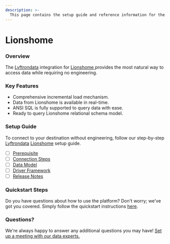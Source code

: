 ```yaml
---
description: >-
  This page contains the setup guide and reference information for the Lionshome source connector.
---
```


# Lionshome

### Overview

The [Lyftrondata](https://www.lyftrondata.com/) integration for [Lionshome](https://www.lyftrondata.com/integration/lionshome/)[ ](https://www.lyftrondata.com/integration/lionshome/)provides the most natural way to access data while requiring no engineering.

### Key Features

* Comprehensive incremental load mechanism.
* Data from Lionshome is available in real-time.&#x20;
* ANSI SQL is fully supported to query data with ease.
* Ready to query Lionshome relational schema model.

### Setup Guide

To connect to your destination without engineering, follow our step-by-step [Lyftrondata](https://www.lyftrondata.com/)  [Lionshome](https://www.lyftrondata.com/integration/lionshome/) setup guide.

* [ ] [Prerequisite](../../marketing-analytics/lionshome/prerequisite.md)
* [ ] [Connection Steps](../../marketing-analytics/lionshome/connection-steps.md)
* [ ] [Data Model](../../marketing-analytics/lionshome/data-model/)
* [ ] [Driver Framework](../../marketing-analytics/lionshome/driver-framework/)
* [ ] [Release Notes](../../marketing-analytics/lionshome/release-notes.md)

### Quickstart Steps

Do you have questions about how to use the platform? Don't worry; we've got you covered. Simply follow the quickstart instructions [here](../../../quickstart-steps.md).

### Questions? <a href="#questions" id="questions"></a>

We're always happy to answer any additional questions you may have! [Set up a meeting with our data experts.](https://www.lyftrondata.com/book-a-meeting/)

